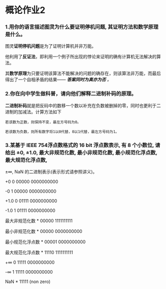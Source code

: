 # 概论作业2

### 1.用你的语言描述图灵为什么要证明停机问题, 其证明方法和数学原理是什么。

图灵**证明停机问题**是为了证明计算机并非万能。

他利用了**反证法**，即利用一个例子所出现的悖论来证明的确有计算机无法解决的算法。

其**数学原理**为只要证明该算法不能解决的问题的确存在，则该算法非万能，而最后得出了一个自相矛盾的结果—— ***答案同时为真亦为否*** *。*


### 2.你在向中学生做科普，请向他们解释二进制补码的原理。

**二进制补码**就是把反码中的数移一个数以补充在负数被删掉的零，同时也更利于二进制的加减法。计算方法如下
```
若该数为正数，则保持不变，最左方号码为0。

若该数为负数，则所有数字将1以0代替，0以1代替，最左方号码为1。
```

### 3.某基于 IEEE 754浮点数格式的 16 bit 浮点数表示, 有 8 个小数位, 请给出 ±0, ±1.0, 最大非规范化数, 最小非规范化数, 最小规范化浮点数, 最大规范化浮点数,
±∞, NaN 的二进制表示(表示形式请参照讲义)。

+0              0 00000 0000000000

-0              1 00000 0000000000

+1.0            0 01111 0000000000

-1.0            1 01111 0000000000

最大非规范化数   * 00000 1111111111

最小非规范化数   * 00000 0000000000

最小规范化浮点数 * 00001 0000000000

最大规范化浮点数 * 11110 1111111111

+∞              0 11111 0000000000

-∞              1 11111 0000000000

NaN             * 11111 (non zero)
